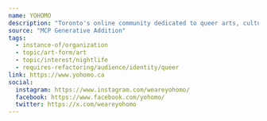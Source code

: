 ```yaml
---
name: YOHOMO
description: "Toronto's online community dedicated to queer arts, culture, and nightlife."
source: "MCP Generative Addition"
tags:
  - instance-of/organization
  - topic/art-form/art
  - topic/interest/nightlife
  - requires-refactoring/audience/identity/queer
link: https://www.yohomo.ca
social:
  instagram: https://www.instagram.com/weareyohomo/
  facebook: https://www.facebook.com/yohomo/
  twitter: https://x.com/weareyohomo
---
```

